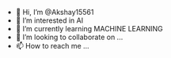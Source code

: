 - 👋 Hi, I’m @Akshay15561
- 👀 I’m interested in AI
- 🌱 I’m currently learning MACHINE LEARNING
- 💞️ I’m looking to collaborate on ...
- 📫 How to reach me ...

<!---
Akshay15561/Akshay15561 is a ✨ special ✨ repository because its `README.md` (this file) appears on your GitHub profile.
You can click the Preview link to take a look at your changes.
--->
